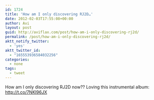 ```yaml
---
id: 1724
title: 'How am I only discovering RJ2D…'
date: 2012-02-03T17:55:08+00:00
author: Avi
layout: post
guid: http://aviflax.com/post/how-am-i-only-discovering-rj2d/
permalink: /post/how-am-i-only-discovering-rj2d/
aktt_notify_twitter:
  - 'yes'
aktt_twitter_id:
  - "165553936584032256"
categories:
  - none
tags:
  - tweet
---
```

How am I only discovering RJ2D now?? Loving this instrumental album: <a href="http://t.co/7NKI96JX" rel="nofollow">http://t.co/7NKI96JX</a>